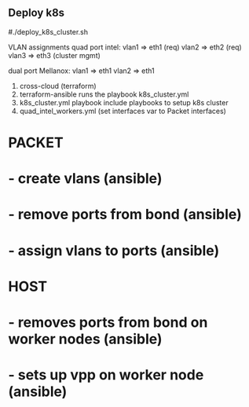 ## Deploy k8s

#./deploy_k8s_cluster.sh

VLAN assignments
quad port intel:
  vlan1 => eth1 (req)
  vlan2 => eth2 (req)
  vlan3 => eth3 (cluster mgmt)

dual port Mellanox:
   vlan1 => eth1
   vlan2 => eth1


1. cross-cloud (terraform)
2. terraform-ansible runs the playbook k8s_cluster.yml 
3. k8s_cluster.yml playbook include playbooks to setup k8s cluster
4. quad_intel_workers.yml (set interfaces var to Packet interfaces)

# PACKET
#   - create vlans (ansible)
#   - remove ports from bond (ansible)
#   - assign vlans to ports (ansible)

# HOST
#   - removes ports from bond on worker nodes (ansible)
#   - sets up vpp on worker node (ansible)

